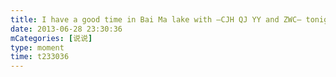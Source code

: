 ```yaml
---
title: I have a good time in Bai Ma lake with –CJH QJ YY and ZWC– tonight . 2013.6.28 🌙@谌佳红 @周炜成 @袁艺 @钱杰
date: 2013-06-28 23:30:36
mCategories: [说说]
type: moment
time: t233036
---
```


<div id="pics-20130628233036"></div>

<script src="/lib/moment/pics.js"></script>
<script>
var data = [
    {"link": "2013-06-28_000000.jpeg", "type": "shuoshuo"}
];
picsRender(data, "pics-20130628233036");
</script>
